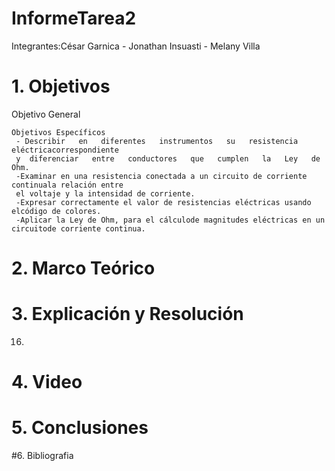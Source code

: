 # InformeTarea2

Integrantes:César Garnica  -  Jonathan Insuasti -  Melany Villa 

# 1. Objetivos
Objetivo General
     
            
    
    Objetivos Específicos
     - Describir   en   diferentes   instrumentos   su   resistencia   eléctricacorrespondiente 
     y  diferenciar   entre   conductores   que   cumplen   la   Ley   de Ohm.
     -Examinar en una resistencia conectada a un circuito de corriente continuala relación entre 
     el voltaje y la intensidad de corriente.
     -Expresar correctamente el valor de resistencias eléctricas usando elcódigo de colores.
     -Aplicar la Ley de Ohm, para el cálculode magnitudes eléctricas en un circuitode corriente continua.
     
# 2. Marco Teórico

# 3. Explicación y Resolución

16. 
# 4. Video
# 5. Conclusiones
#6.  Bibliografia
